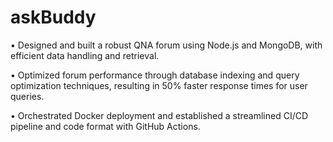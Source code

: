 # askBuddy

• Designed and built a robust QNA forum using Node.js and MongoDB, with efficient data handling and retrieval.

• Optimized forum performance through database indexing and query optimization techniques, resulting in 50% faster
response times for user queries.

• Orchestrated Docker deployment and established a streamlined CI/CD pipeline and code format with GitHub Actions.
